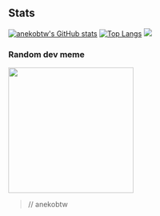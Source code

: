 ## Stats
[![anekobtw's GitHub stats](https://github-readme-stats.vercel.app/api?username=anekobtw&show_icons=true&theme=dracula)](https://github.com/anuraghazra/github-readme-stats)
[![Top Langs](https://github-readme-stats.vercel.app/api/top-langs/?username=anekobtw&theme=dracula)](https://github.com/anuraghazra/github-readme-stats)
![](https://github-readme-streak-stats.herokuapp.com/?user=anekobtw&theme=dracula&hide_border=false)<br/>

### Random dev meme
<img src='https://randommeme-five.vercel.app/' style="height: 250px;"/>

> // anekobtw
